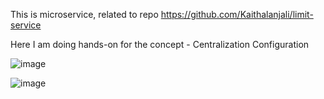 This is microservice, related to repo https://github.com/Kaithalanjali/limit-service

Here I am doing hands-on for the concept - Centralization Configuration

![image](https://github.com/user-attachments/assets/db990297-cbf8-4f2e-9a01-9f8d5878c26c)


![image](https://github.com/user-attachments/assets/b7156bb6-542e-450a-b7bc-53f8cfc12d52)





